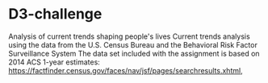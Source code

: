 # D3-challenge
Analysis of current trends shaping people's lives
Current trends analysis using the data from the U.S. Census Bureau and the Behavioral Risk Factor Surveillance System
The data set included with the assignment is based on 2014 ACS 1-year estimates: https://factfinder.census.gov/faces/nav/jsf/pages/searchresults.xhtml,
